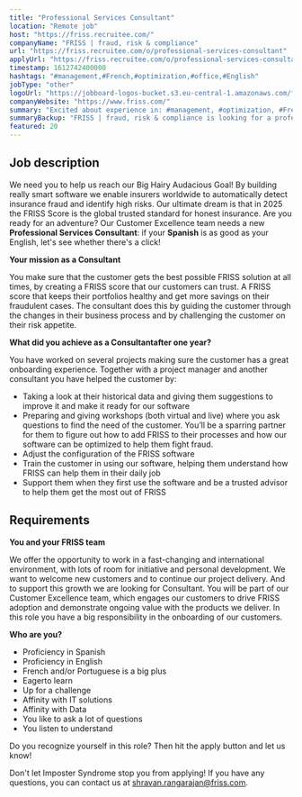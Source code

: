 ```yaml
---
title: "Professional Services Consultant"
location: "Remote job"
host: "https://friss.recruitee.com/"
companyName: "FRISS | fraud, risk & compliance"
url: "https://friss.recruitee.com/o/professional-services-consultant"
applyUrl: "https://friss.recruitee.com/o/professional-services-consultant/c/new"
timestamp: 1612742400000
hashtags: "#management,#French,#optimization,#office,#English"
jobType: "other"
logoUrl: "https://jobboard-logos-bucket.s3.eu-central-1.amazonaws.com/friss-fraud-risk-compliance"
companyWebsite: "https://www.friss.com/"
summary: "Excited about experience in: #management, #optimization, #French? Check out this job post!"
summaryBackup: "FRISS | fraud, risk & compliance is looking for a professional services consultant that has experience in: #management, #office, #French."
featured: 20
---
```


## Job description

We need you to help us reach our Big Hairy Audacious Goal! By building really smart software we enable insurers worldwide to automatically detect insurance fraud and identify high risks. Our ultimate dream is that in 2025 the FRISS Score is the global trusted standard for honest insurance. Are you ready for an adventure? Our Customer Excellence team needs a new **Professional Services Consultant**: if your **Spanish** is as good as your English, let's see whether there's a click!

**Your mission as a Consultant**

You make sure that the customer gets the best possible FRISS solution at all times, by creating a FRISS score that our customers can trust. A FRISS score that keeps their portfolios healthy and get more savings on their fraudulent cases. The consultant does this by guiding the customer through the changes in their business process and by challenging the customer on their risk appetite.

**What did you achieve as a Consultantafter one year?**

You have worked on several projects making sure the customer has a great onboarding experience. Together with a project manager and another consultant you have helped the customer by:

*   Taking a look at their historical data and giving them suggestions to improve it and make it ready for our software
*   Preparing and giving workshops (both virtual and live) where you ask questions to find the need of the customer. You’ll be a sparring partner for them to figure out how to add FRISS to their processes and how our software can be optimized to help them fight fraud.
*   Adjust the configuration of the FRISS software
*   Train the customer in using our software, helping them understand how FRISS can help them in their daily job
*   Support them when they first use the software and be a trusted advisor to help them get the most out of FRISS

## Requirements

**You and your FRISS team**

We offer the opportunity to work in a fast-changing and international environment, with lots of room for initiative and personal development. We want to welcome new customers and to continue our project delivery. And to support this growth we are looking for Consultant. You will be part of our Customer Excellence team, which engages our customers to drive FRISS adoption and demonstrate ongoing value with the products we deliver. In this role you have a big responsibility in the onboarding of our customers.

**Who are you?**

*   Proficiency in Spanish
*   Proficiency in English
*   French and/or Portuguese is a big plus
*   Eagerto learn
*   Up for a challenge
*   Affinity with IT solutions
*   Affinity with Data
*   You like to ask a lot of questions
*   You listen to understand

Do you recognize yourself in this role? Then hit the apply button and let us know!

Don't let Imposter Syndrome stop you from applying! If you have any questions, you can contact us at [shravan.rangarajan@friss.com](mailto:shravan.rangarajan@friss.com).
